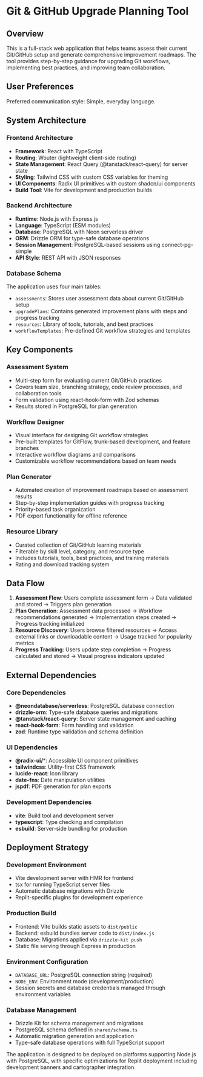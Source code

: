 # Git & GitHub Upgrade Planning Tool

## Overview

This is a full-stack web application that helps teams assess their current Git/GitHub setup and generate comprehensive improvement roadmaps. The tool provides step-by-step guidance for upgrading Git workflows, implementing best practices, and improving team collaboration.

## User Preferences

Preferred communication style: Simple, everyday language.

## System Architecture

### Frontend Architecture
- **Framework**: React with TypeScript
- **Routing**: Wouter (lightweight client-side routing)
- **State Management**: React Query (@tanstack/react-query) for server state
- **Styling**: Tailwind CSS with custom CSS variables for theming
- **UI Components**: Radix UI primitives with custom shadcn/ui components
- **Build Tool**: Vite for development and production builds

### Backend Architecture
- **Runtime**: Node.js with Express.js
- **Language**: TypeScript (ESM modules)
- **Database**: PostgreSQL with Neon serverless driver
- **ORM**: Drizzle ORM for type-safe database operations
- **Session Management**: PostgreSQL-based sessions using connect-pg-simple
- **API Style**: REST API with JSON responses

### Database Schema
The application uses four main tables:
- `assessments`: Stores user assessment data about current Git/GitHub setup
- `upgradePlans`: Contains generated improvement plans with steps and progress tracking
- `resources`: Library of tools, tutorials, and best practices
- `workflowTemplates`: Pre-defined Git workflow strategies and templates

## Key Components

### Assessment System
- Multi-step form for evaluating current Git/GitHub practices
- Covers team size, branching strategy, code review processes, and collaboration tools
- Form validation using react-hook-form with Zod schemas
- Results stored in PostgreSQL for plan generation

### Workflow Designer
- Visual interface for designing Git workflow strategies
- Pre-built templates for GitFlow, trunk-based development, and feature branches
- Interactive workflow diagrams and comparisons
- Customizable workflow recommendations based on team needs

### Plan Generator
- Automated creation of improvement roadmaps based on assessment results
- Step-by-step implementation guides with progress tracking
- Priority-based task organization
- PDF export functionality for offline reference

### Resource Library
- Curated collection of Git/GitHub learning materials
- Filterable by skill level, category, and resource type
- Includes tutorials, tools, best practices, and training materials
- Rating and download tracking system

## Data Flow

1. **Assessment Flow**: Users complete assessment form → Data validated and stored → Triggers plan generation
2. **Plan Generation**: Assessment data processed → Workflow recommendations generated → Implementation steps created → Progress tracking initialized
3. **Resource Discovery**: Users browse filtered resources → Access external links or downloadable content → Usage tracked for popularity metrics
4. **Progress Tracking**: Users update step completion → Progress calculated and stored → Visual progress indicators updated

## External Dependencies

### Core Dependencies
- **@neondatabase/serverless**: PostgreSQL database connection
- **drizzle-orm**: Type-safe database queries and migrations
- **@tanstack/react-query**: Server state management and caching
- **react-hook-form**: Form handling and validation
- **zod**: Runtime type validation and schema definition

### UI Dependencies
- **@radix-ui/***: Accessible UI component primitives
- **tailwindcss**: Utility-first CSS framework
- **lucide-react**: Icon library
- **date-fns**: Date manipulation utilities
- **jspdf**: PDF generation for plan exports

### Development Dependencies
- **vite**: Build tool and development server
- **typescript**: Type checking and compilation
- **esbuild**: Server-side bundling for production

## Deployment Strategy

### Development Environment
- Vite development server with HMR for frontend
- tsx for running TypeScript server files
- Automatic database migrations with Drizzle
- Replit-specific plugins for development experience

### Production Build
- Frontend: Vite builds static assets to `dist/public`
- Backend: esbuild bundles server code to `dist/index.js`
- Database: Migrations applied via `drizzle-kit push`
- Static file serving through Express in production

### Environment Configuration
- `DATABASE_URL`: PostgreSQL connection string (required)
- `NODE_ENV`: Environment mode (development/production)
- Session secrets and database credentials managed through environment variables

### Database Management
- Drizzle Kit for schema management and migrations
- PostgreSQL schema defined in `shared/schema.ts`
- Automatic migration generation and application
- Type-safe database operations with full TypeScript support

The application is designed to be deployed on platforms supporting Node.js with PostgreSQL, with specific optimizations for Replit deployment including development banners and cartographer integration.